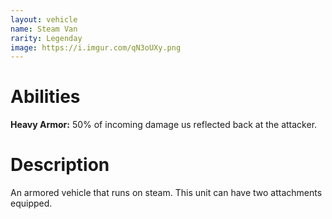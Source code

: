 ```yaml
---
layout: vehicle
name: Steam Van
rarity: Legenday
image: https://i.imgur.com/qN3oUXy.png
---
```


# Abilities

**Heavy Armor:** 50% of incoming damage us reflected back at the attacker.

# Description

An armored vehicle that runs on steam. This unit can have two attachments equipped.
